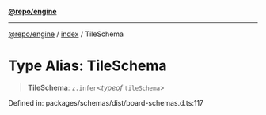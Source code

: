 [**@repo/engine**](../../README.md)

***

[@repo/engine](../../modules.md) / [index](../README.md) / TileSchema

# Type Alias: TileSchema

> **TileSchema**: `z.infer`\<*typeof* `tileSchema`\>

Defined in: packages/schemas/dist/board-schemas.d.ts:117

